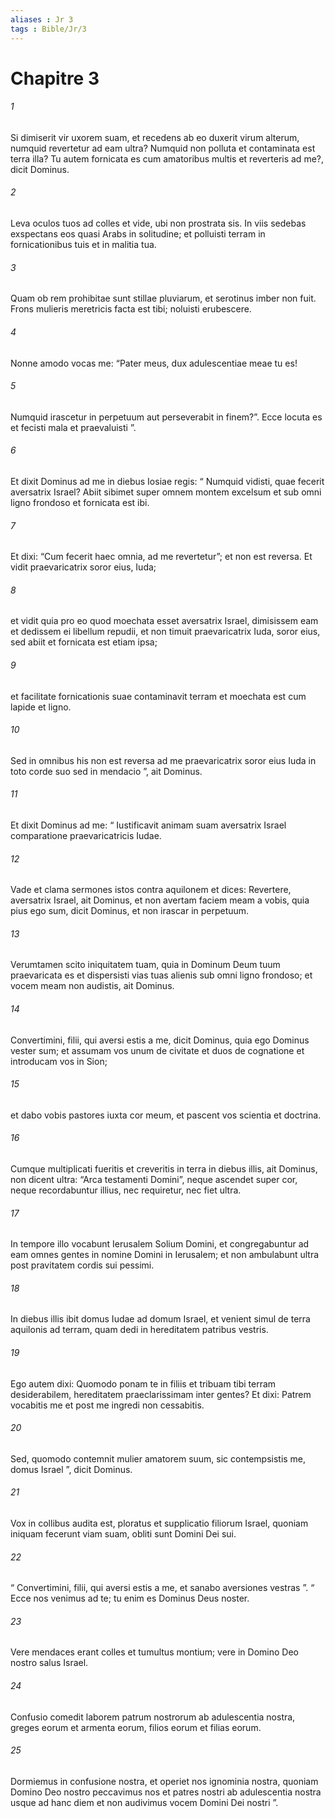 ```yaml
---
aliases : Jr 3
tags : Bible/Jr/3
---
```


# Chapitre 3

###### 1
Si dimiserit vir uxorem suam, et recedens ab eo duxerit virum alterum, numquid revertetur ad eam ultra? Numquid non polluta et contaminata est terra illa? Tu autem fornicata es cum amatoribus multis et reverteris ad me?, dicit Dominus.
###### 2
Leva oculos tuos ad colles et vide, ubi non prostrata sis. In viis sedebas exspectans eos quasi Arabs in solitudine; et polluisti terram in fornicationibus tuis et in malitia tua.
###### 3
Quam ob rem prohibitae sunt stillae pluviarum, et serotinus imber non fuit. Frons mulieris meretricis facta est tibi; noluisti erubescere.
###### 4
Nonne amodo vocas me: “Pater meus, dux adulescentiae meae tu es!
###### 5
Numquid irascetur in perpetuum aut perseverabit in finem?”. Ecce locuta es et fecisti mala et praevaluisti ”.
###### 6
Et dixit Dominus ad me in diebus Iosiae regis: “ Numquid vidisti, quae fecerit aversatrix Israel? Abiit sibimet super omnem montem excelsum et sub omni ligno frondoso et fornicata est ibi. 
###### 7
Et dixi: “Cum fecerit haec omnia, ad me revertetur”; et non est reversa. Et vidit praevaricatrix soror eius, Iuda; 
###### 8
et vidit quia pro eo quod moechata esset aversatrix Israel, dimisissem eam et dedissem ei libellum repudii, et non timuit praevaricatrix Iuda, soror eius, sed abiit et fornicata est etiam ipsa; 
###### 9
et facilitate fornicationis suae contaminavit terram et moechata est cum lapide et ligno. 
###### 10
Sed in omnibus his non est reversa ad me praevaricatrix soror eius Iuda in toto corde suo sed in mendacio ”, ait Dominus.
###### 11
Et dixit Dominus ad me: “ Iustificavit animam suam aversatrix Israel comparatione praevaricatricis Iudae. 
###### 12
Vade et clama sermones istos contra aquilonem et dices: Revertere, aversatrix Israel, ait Dominus, et non avertam faciem meam a vobis, quia pius ego sum, dicit Dominus, et non irascar in perpetuum.
###### 13
Verumtamen scito iniquitatem tuam, quia in Dominum Deum tuum praevaricata es et dispersisti vias tuas alienis sub omni ligno frondoso; et vocem meam non audistis, ait Dominus.
###### 14
Convertimini, filii, qui aversi estis a me, dicit Dominus, quia ego Dominus vester sum; et assumam vos unum de civitate et duos de cognatione et introducam vos in Sion; 
###### 15
et dabo vobis pastores iuxta cor meum, et pascent vos scientia et doctrina. 
###### 16
Cumque multiplicati fueritis et creveritis in terra in diebus illis, ait Dominus, non dicent ultra: “Arca testamenti Domini”, neque ascendet super cor, neque recordabuntur illius, nec requiretur, nec fiet ultra. 
###### 17
In tempore illo vocabunt Ierusalem Solium Domini, et congregabuntur ad eam omnes gentes in nomine Domini in Ierusalem; et non ambulabunt ultra post pravitatem cordis sui pessimi. 
###### 18
In diebus illis ibit domus Iudae ad domum Israel, et venient simul de terra aquilonis ad terram, quam dedi in hereditatem patribus vestris.
###### 19
Ego autem dixi: Quomodo ponam te in filiis et tribuam tibi terram desiderabilem, hereditatem praeclarissimam inter gentes? Et dixi: Patrem vocabitis me et post me ingredi non cessabitis.
###### 20
Sed, quomodo contemnit mulier amatorem suum, sic contempsistis me, domus Israel ”, dicit Dominus.
###### 21
Vox in collibus audita est, ploratus et supplicatio filiorum Israel, quoniam iniquam fecerunt viam suam, obliti sunt Domini Dei sui.
###### 22
“ Convertimini, filii, qui aversi estis a me, et sanabo aversiones vestras ”. “ Ecce nos venimus ad te; tu enim es Dominus Deus noster.
###### 23
Vere mendaces erant colles et tumultus montium; vere in Domino Deo nostro salus Israel.
###### 24
Confusio comedit laborem patrum nostrorum ab adulescentia nostra, greges eorum et armenta eorum, filios eorum et filias eorum.
###### 25
Dormiemus in confusione nostra, et operiet nos ignominia nostra, quoniam Domino Deo nostro peccavimus nos et patres nostri ab adulescentia nostra usque ad hanc diem et non audivimus vocem Domini Dei nostri ”.
